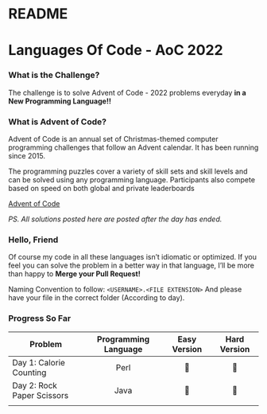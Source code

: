 # README

# Languages Of Code - AoC 2022

### What is the Challenge?

The challenge is to solve Advent of Code - 2022 problems everyday **in a New Programming Language!!**

### What is Advent of Code?

Advent of Code is an annual set of Christmas-themed computer programming challenges that follow an Advent calendar. It has been running since 2015.

The programming puzzles cover a variety of skill sets and skill levels and can be solved using any programming language. Participants also compete based on speed on both global and private leaderboards

[Advent of Code](https://adventofcode.com/)

*PS. All solutions posted here are posted after the day has ended.*

### Hello, Friend

Of course my code in all these languages isn’t idiomatic or optimized. If you feel you can solve the problem in a better way in that language, I’ll be more than happy to **Merge your Pull Request!**

Naming Convention to follow: `<USERNAME>.<FILE EXTENSION>` And please have your file in the correct folder (According to day).

### Progress So Far

| Problem | Programming Language | Easy Version | Hard Version |
| --- | :-: | :-: | :-: |
| Day 1: Calorie Counting | Perl | 🌟 | 🌟 |
| Day 2: Rock Paper Scissors | Java | 🌟 | 🌟 |
|  |  |  |  |